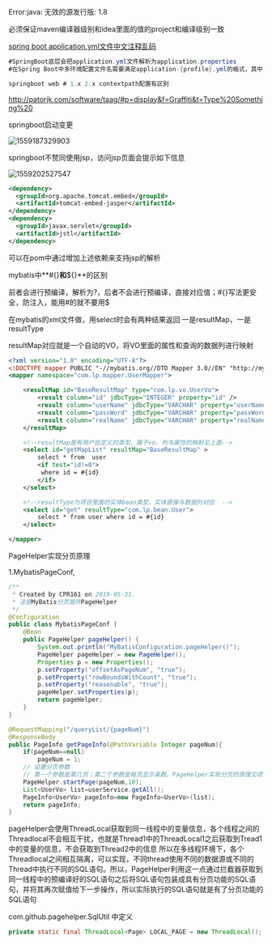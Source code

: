 Error:java: 无效的源发行版: 1.8

必须保证maven编译器级别和idea里面的值的project和编译级别一致

[spring boot application.yml文件中文注释乱码](https://blog.csdn.net/u013887008/article/details/82528066)

```java
#SpringBoot底层会把application.yml文件解析为application.properties
#在Spring Boot中多环境配置文件名需要满足application-{profile}.yml的格式，其中{profile}对应你的环境标识

springboot web # 1.x 2.x contextpath配置有区别
```



http://patorjk.com/software/taag/#p=display&f=Graffiti&t=Type%20Something%20

springboot启动变更

![1559187329903](C:\Users\cpr161\AppData\Roaming\Typora\typora-user-images\1559187329903.png)



springboot不赞同使用jsp，访问jsp页面会提示如下信息

![1559202527547](C:\Users\cpr161\AppData\Roaming\Typora\typora-user-images\1559202527547.png)

```xml
<dependency>
  <groupId>org.apache.tomcat.embed</groupId>
  <artifactId>tomcat-embed-jasper</artifactId>
</dependency>
<dependency>
  <groupId>javax.servlet</groupId>
  <artifactId>jstl</artifactId>
</dependency>
```

可以在pom中通过增加上述依赖来支持jsp的解析





mybatis中**#{}**和**${}**的区别

前者会进行预编译，解析为?，后者不会进行预编译，直接对应值；#{}写法更安全，防注入，能用#的就不要用$



在mybatis的xml文件做，用select时会有两种结果返回 一是resultMap，一是resultType

resultMap对应就是一个自动的VO，将VO里面的属性和查询的数据列进行映射

```xml
<?xml version="1.0" encoding="UTF-8"?>
<!DOCTYPE mapper PUBLIC "-//mybatis.org//DTD Mapper 3.0//EN" "http://mybatis.org/dtd/mybatis-3-mapper.dtd">
<mapper namespace="com.lp.mapper.UserMapper">

    <resultMap id="BaseResultMap" type="com.lp.vo.UserVo">
        <result column="id" jdbcType="INTEGER" property="id" />
        <result column="userName" jdbcType="VARCHAR" property="userName" />
        <result column="passWord" jdbcType="VARCHAR" property="passWord" />
        <result column="realName" jdbcType="VARCHAR" property="realName" />
    </resultMap>

    <!--resultMap是有用户自定义的类型，属于vo，列与属性的映射见上面-->
    <select id="getMapList" resultMap="BaseResultMap" >
        select * from  user
        <if test="id!=0">
         where id = #{id}
        </if>
    </select>

    <!--resultType为项目里面的实体bean类型，实体直接与数据列对应  -->
    <select id="get" resultType="com.lp.bean.User">
        select * from user where id = #{id}
    </select>

</mapper>
```





PageHelper实现分页原理

1.MybatisPageConf,

```java
/**
 * Created by CPR161 on 2019-05-31.
 * 注册MyBatis分页插件PageHelper
 */
@Configuration
public class MybatisPageConf {
    @Bean
    public PageHelper pageHelper() {
        System.out.println("MyBatisConfiguration.pageHelper()");
        PageHelper pageHelper = new PageHelper();
        Properties p = new Properties();
        p.setProperty("offsetAsPageNum", "true");
        p.setProperty("rowBoundsWithCount", "true");
        p.setProperty("reasonable", "true");
        pageHelper.setProperties(p);
        return pageHelper;
    }
}
```

```java
@RequestMapping("/queryList/{pageNum}")
@ResponseBody
public PageInfo getPageInfo(@PathVariable Integer pageNum){
    if(pageNum==null)
        pageNum = 1;
    // 设置分页参数
    // 第一个参数是第几页；第二个参数是每页显示条数。PageHelper实现分页的原理见项目内文档problem_remark.md
    PageHelper.startPage(pageNum,10);
    List<UserVo> list=userService.getAll();
    PageInfo<UserVo> pageInfo=new PageInfo<UserVo>(list);
    return pageInfo;
}
```

pageHelper会使用ThreadLocal获取到同一线程中的变量信息，各个线程之间的Threadlocal不会相互干扰，也就是Thread1中的ThreadLocal1之后获取到Tread1中的变量的信息，不会获取到Thread2中的信息
所以在多线程环境下，各个Threadlocal之间相互隔离，可以实现，不同thread使用不同的数据源或不同的Thread中执行不同的SQL语句。所以，PageHelper利用这一点通过拦截器获取到同一线程中的预编译好的SQL语句之后将SQL语句包装成具有分页功能的SQL语句，并将其再次赋值给下一步操作，所以实际执行的SQL语句就是有了分页功能的SQL语句

com.github.pagehelper.SqlUtil 中定义

```java
private static final ThreadLocal<Page> LOCAL_PAGE = new ThreadLocal();
```

